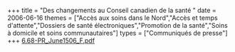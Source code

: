 +++
title = "Des changements au Conseil canadien de la santé "
date = 2006-06-16
themes = ["Accès aux soins dans le Nord","Accès et temps d'attente","Dossiers de santé électroniques","Promotion de la santé","Soins à domicile et soins communautaires"]
types = ["Communiqués de presse"]
+++
[6.68-PR\_June1506\_F.pdf](/files/6.68-PR_June1506_F.pdf)
